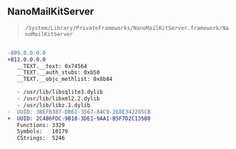 ## NanoMailKitServer

> `/System/Library/PrivateFrameworks/NanoMailKitServer.framework/NanoMailKitServer`

```diff

-809.0.0.0.0
+811.0.0.0.0
   __TEXT.__text: 0x74564
   __TEXT.__auth_stubs: 0xb50
   __TEXT.__objc_methlist: 0x8b84

   - /usr/lib/libsqlite3.dylib
   - /usr/lib/libxml2.2.dylib
   - /usr/lib/libz.1.dylib
-  UUID: 3BEFB387-DB61-3567-84C9-2E8E342285CB
+  UUID: 2C486FDC-9B18-3DE1-9AA1-B5F7D2C135B8
   Functions: 3329
   Symbols:   10179
   CStrings:  5246

```
